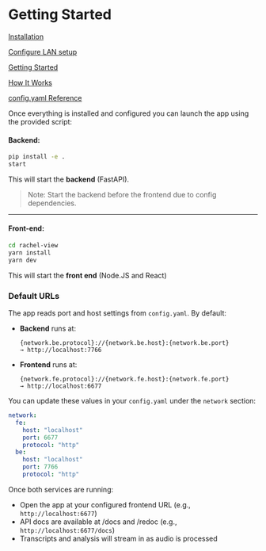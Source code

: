 # Getting Started

[Installation](install.md)

[Configure LAN setup](lan_setup.md)

[Getting Started](getting_started.md)

[How It Works](how_it_works.md)

[config.yaml Reference](docs/config.md)

Once everything is installed and configured you can launch the app using the provided script:

#### Backend:
```bash
pip install -e .
start
```

This will start the **backend** (FastAPI).

> Note: Start the backend before the frontend due to config dependencies.

---

#### Front-end:
```bash
cd rachel-view
yarn install
yarn dev
```
This will start the **front end** (Node.JS and React)

### Default URLs

The app reads port and host settings from `config.yaml`. By default:

- **Backend** runs at:  
  ```
  {network.be.protocol}://{network.be.host}:{network.be.port}
  → http://localhost:7766
  ```

- **Frontend** runs at:  
  ```
  {network.fe.protocol}://{network.fe.host}:{network.fe.port}
  → http://localhost:6677
  ```

You can update these values in your `config.yaml` under the `network` section:

```yaml
network:
  fe:
    host: "localhost"
    port: 6677
    protocol: "http"
  be:
    host: "localhost"
    port: 7766
    protocol: "http"
```

Once both services are running:

- Open the app at your configured frontend URL (e.g., `http://localhost:6677`)
- API docs are available at /docs and /redoc (e.g., `http://localhost:6677/docs`)
- Transcripts and analysis will stream in as audio is processed
